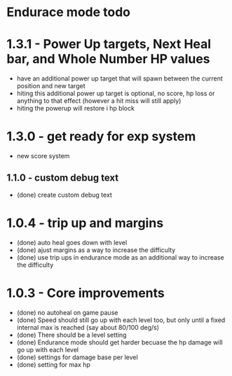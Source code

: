 # Endurace mode todo

# 1.3.1 - Power Up targets, Next Heal bar, and Whole Number HP values 
* have an additional power up target that will spawn between the current position and new target
* hiting this additional power up target is optional, no score, hp loss or anything to that effect (however a hit miss will still apply)
* hiting the powerup will restore i hp block

# 1.3.0 - get ready for exp system
* new score system

## 1.1.0 - custom debug text
* (done) create custom debug text

# 1.0.4 - trip up and margins
* (done) auto heal goes down with level
* (done) ajust margins as a way to increase the difficulty
* (done) use trip ups in endurance mode as an additional way to increase the difficulty

# 1.0.3 - Core improvements
* (done) no autoheal on game pause
* (done) Speed should still go up with each level too, but only until a fixed internal max is reached (say about 80/100 deg/s)
* (done) There should be a level setting
* (done) Endurance mode should get harder becuase the hp damage will go up with each level
* (done) settings for damage base per level
* (done) setting for max hp

